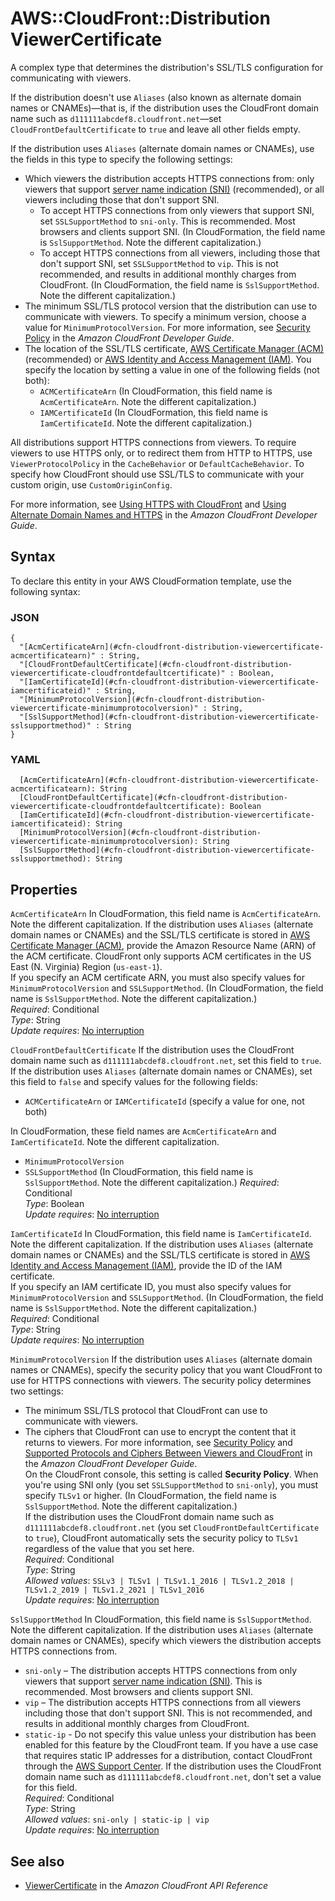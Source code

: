 # AWS::CloudFront::Distribution ViewerCertificate<a name="aws-properties-cloudfront-distribution-viewercertificate"></a>

A complex type that determines the distribution's SSL/TLS configuration for communicating with viewers\.

If the distribution doesn't use `Aliases` \(also known as alternate domain names or CNAMEs\)—that is, if the distribution uses the CloudFront domain name such as `d111111abcdef8.cloudfront.net`—set `CloudFrontDefaultCertificate` to `true` and leave all other fields empty\.

If the distribution uses `Aliases` \(alternate domain names or CNAMEs\), use the fields in this type to specify the following settings:

- Which viewers the distribution accepts HTTPS connections from: only viewers that support [server name indication \(SNI\)](https://en.wikipedia.org/wiki/Server_Name_Indication) \(recommended\), or all viewers including those that don't support SNI\.
  - To accept HTTPS connections from only viewers that support SNI, set `SSLSupportMethod` to `sni-only`\. This is recommended\. Most browsers and clients support SNI\. \(In CloudFormation, the field name is `SslSupportMethod`\. Note the different capitalization\.\)
  - To accept HTTPS connections from all viewers, including those that don't support SNI, set `SSLSupportMethod` to `vip`\. This is not recommended, and results in additional monthly charges from CloudFront\. \(In CloudFormation, the field name is `SslSupportMethod`\. Note the different capitalization\.\)
- The minimum SSL/TLS protocol version that the distribution can use to communicate with viewers\. To specify a minimum version, choose a value for `MinimumProtocolVersion`\. For more information, see [Security Policy](https://docs.aws.amazon.com/AmazonCloudFront/latest/DeveloperGuide/distribution-web-values-specify.html#DownloadDistValues-security-policy) in the _Amazon CloudFront Developer Guide_\.
- The location of the SSL/TLS certificate, [AWS Certificate Manager \(ACM\)](https://docs.aws.amazon.com/acm/latest/userguide/acm-overview.html) \(recommended\) or [AWS Identity and Access Management \(IAM\)](https://docs.aws.amazon.com/IAM/latest/UserGuide/id_credentials_server-certs.html)\. You specify the location by setting a value in one of the following fields \(not both\):
  - `ACMCertificateArn` \(In CloudFormation, this field name is `AcmCertificateArn`\. Note the different capitalization\.\)
  - `IAMCertificateId` \(In CloudFormation, this field name is `IamCertificateId`\. Note the different capitalization\.\)

All distributions support HTTPS connections from viewers\. To require viewers to use HTTPS only, or to redirect them from HTTP to HTTPS, use `ViewerProtocolPolicy` in the `CacheBehavior` or `DefaultCacheBehavior`\. To specify how CloudFront should use SSL/TLS to communicate with your custom origin, use `CustomOriginConfig`\.

For more information, see [Using HTTPS with CloudFront](https://docs.aws.amazon.com/AmazonCloudFront/latest/DeveloperGuide/using-https.html) and [ Using Alternate Domain Names and HTTPS](https://docs.aws.amazon.com/AmazonCloudFront/latest/DeveloperGuide/using-https-alternate-domain-names.html) in the _Amazon CloudFront Developer Guide_\.

## Syntax<a name="aws-properties-cloudfront-distribution-viewercertificate-syntax"></a>

To declare this entity in your AWS CloudFormation template, use the following syntax:

### JSON<a name="aws-properties-cloudfront-distribution-viewercertificate-syntax.json"></a>

```
{
  "[AcmCertificateArn](#cfn-cloudfront-distribution-viewercertificate-acmcertificatearn)" : String,
  "[CloudFrontDefaultCertificate](#cfn-cloudfront-distribution-viewercertificate-cloudfrontdefaultcertificate)" : Boolean,
  "[IamCertificateId](#cfn-cloudfront-distribution-viewercertificate-iamcertificateid)" : String,
  "[MinimumProtocolVersion](#cfn-cloudfront-distribution-viewercertificate-minimumprotocolversion)" : String,
  "[SslSupportMethod](#cfn-cloudfront-distribution-viewercertificate-sslsupportmethod)" : String
}
```

### YAML<a name="aws-properties-cloudfront-distribution-viewercertificate-syntax.yaml"></a>

```
  [AcmCertificateArn](#cfn-cloudfront-distribution-viewercertificate-acmcertificatearn): String
  [CloudFrontDefaultCertificate](#cfn-cloudfront-distribution-viewercertificate-cloudfrontdefaultcertificate): Boolean
  [IamCertificateId](#cfn-cloudfront-distribution-viewercertificate-iamcertificateid): String
  [MinimumProtocolVersion](#cfn-cloudfront-distribution-viewercertificate-minimumprotocolversion): String
  [SslSupportMethod](#cfn-cloudfront-distribution-viewercertificate-sslsupportmethod): String
```

## Properties<a name="aws-properties-cloudfront-distribution-viewercertificate-properties"></a>

`AcmCertificateArn` <a name="cfn-cloudfront-distribution-viewercertificate-acmcertificatearn"></a>
In CloudFormation, this field name is `AcmCertificateArn`\. Note the different capitalization\.
If the distribution uses `Aliases` \(alternate domain names or CNAMEs\) and the SSL/TLS certificate is stored in [AWS Certificate Manager \(ACM\)](https://docs.aws.amazon.com/acm/latest/userguide/acm-overview.html), provide the Amazon Resource Name \(ARN\) of the ACM certificate\. CloudFront only supports ACM certificates in the US East \(N\. Virginia\) Region \(`us-east-1`\)\.  
If you specify an ACM certificate ARN, you must also specify values for `MinimumProtocolVersion` and `SSLSupportMethod`\. \(In CloudFormation, the field name is `SslSupportMethod`\. Note the different capitalization\.\)  
_Required_: Conditional  
_Type_: String  
_Update requires_: [No interruption](https://docs.aws.amazon.com/AWSCloudFormation/latest/UserGuide/using-cfn-updating-stacks-update-behaviors.html#update-no-interrupt)

`CloudFrontDefaultCertificate` <a name="cfn-cloudfront-distribution-viewercertificate-cloudfrontdefaultcertificate"></a>
If the distribution uses the CloudFront domain name such as `d111111abcdef8.cloudfront.net`, set this field to `true`\.  
If the distribution uses `Aliases` \(alternate domain names or CNAMEs\), set this field to `false` and specify values for the following fields:

- `ACMCertificateArn` or `IAMCertificateId` \(specify a value for one, not both\)

In CloudFormation, these field names are `AcmCertificateArn` and `IamCertificateId`\. Note the different capitalization\.

- `MinimumProtocolVersion`
- `SSLSupportMethod` \(In CloudFormation, this field name is `SslSupportMethod`\. Note the different capitalization\.\)
  _Required_: Conditional  
  _Type_: Boolean  
  _Update requires_: [No interruption](https://docs.aws.amazon.com/AWSCloudFormation/latest/UserGuide/using-cfn-updating-stacks-update-behaviors.html#update-no-interrupt)

`IamCertificateId` <a name="cfn-cloudfront-distribution-viewercertificate-iamcertificateid"></a>
In CloudFormation, this field name is `IamCertificateId`\. Note the different capitalization\.
If the distribution uses `Aliases` \(alternate domain names or CNAMEs\) and the SSL/TLS certificate is stored in [AWS Identity and Access Management \(IAM\)](https://docs.aws.amazon.com/IAM/latest/UserGuide/id_credentials_server-certs.html), provide the ID of the IAM certificate\.  
If you specify an IAM certificate ID, you must also specify values for `MinimumProtocolVersion` and `SSLSupportMethod`\. \(In CloudFormation, the field name is `SslSupportMethod`\. Note the different capitalization\.\)  
_Required_: Conditional  
_Type_: String  
_Update requires_: [No interruption](https://docs.aws.amazon.com/AWSCloudFormation/latest/UserGuide/using-cfn-updating-stacks-update-behaviors.html#update-no-interrupt)

`MinimumProtocolVersion` <a name="cfn-cloudfront-distribution-viewercertificate-minimumprotocolversion"></a>
If the distribution uses `Aliases` \(alternate domain names or CNAMEs\), specify the security policy that you want CloudFront to use for HTTPS connections with viewers\. The security policy determines two settings:

- The minimum SSL/TLS protocol that CloudFront can use to communicate with viewers\.
- The ciphers that CloudFront can use to encrypt the content that it returns to viewers\.
  For more information, see [Security Policy](https://docs.aws.amazon.com/AmazonCloudFront/latest/DeveloperGuide/distribution-web-values-specify.html#DownloadDistValues-security-policy) and [Supported Protocols and Ciphers Between Viewers and CloudFront](https://docs.aws.amazon.com/AmazonCloudFront/latest/DeveloperGuide/secure-connections-supported-viewer-protocols-ciphers.html#secure-connections-supported-ciphers) in the _Amazon CloudFront Developer Guide_\.  
  On the CloudFront console, this setting is called **Security Policy**\.
  When you're using SNI only \(you set `SSLSupportMethod` to `sni-only`\), you must specify `TLSv1` or higher\. \(In CloudFormation, the field name is `SslSupportMethod`\. Note the different capitalization\.\)  
  If the distribution uses the CloudFront domain name such as `d111111abcdef8.cloudfront.net` \(you set `CloudFrontDefaultCertificate` to `true`\), CloudFront automatically sets the security policy to `TLSv1` regardless of the value that you set here\.  
  _Required_: Conditional  
  _Type_: String  
  _Allowed values_: `SSLv3 | TLSv1 | TLSv1.1_2016 | TLSv1.2_2018 | TLSv1.2_2019 | TLSv1.2_2021 | TLSv1_2016`  
  _Update requires_: [No interruption](https://docs.aws.amazon.com/AWSCloudFormation/latest/UserGuide/using-cfn-updating-stacks-update-behaviors.html#update-no-interrupt)

`SslSupportMethod` <a name="cfn-cloudfront-distribution-viewercertificate-sslsupportmethod"></a>
In CloudFormation, this field name is `SslSupportMethod`\. Note the different capitalization\.
If the distribution uses `Aliases` \(alternate domain names or CNAMEs\), specify which viewers the distribution accepts HTTPS connections from\.

- `sni-only` – The distribution accepts HTTPS connections from only viewers that support [server name indication \(SNI\)](https://en.wikipedia.org/wiki/Server_Name_Indication)\. This is recommended\. Most browsers and clients support SNI\.
- `vip` – The distribution accepts HTTPS connections from all viewers including those that don't support SNI\. This is not recommended, and results in additional monthly charges from CloudFront\.
- `static-ip` \- Do not specify this value unless your distribution has been enabled for this feature by the CloudFront team\. If you have a use case that requires static IP addresses for a distribution, contact CloudFront through the [AWS Support Center](https://console.aws.amazon.com/support/home)\.
  If the distribution uses the CloudFront domain name such as `d111111abcdef8.cloudfront.net`, don't set a value for this field\.  
  _Required_: Conditional  
  _Type_: String  
  _Allowed values_: `sni-only | static-ip | vip`  
  _Update requires_: [No interruption](https://docs.aws.amazon.com/AWSCloudFormation/latest/UserGuide/using-cfn-updating-stacks-update-behaviors.html#update-no-interrupt)

## See also<a name="aws-properties-cloudfront-distribution-viewercertificate--seealso"></a>

- [ViewerCertificate](https://docs.aws.amazon.com/cloudfront/latest/APIReference/API_ViewerCertificate.html) in the _Amazon CloudFront API Reference_
